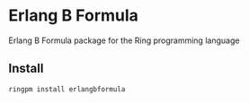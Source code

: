 # Erlang B Formula

Erlang B Formula package for the Ring programming language

## Install

	ringpm install erlangbformula